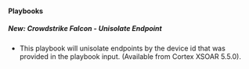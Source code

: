 
#### Playbooks
##### New: Crowdstrike Falcon - Unisolate Endpoint
- This playbook will unisolate endpoints by the device id that was provided in the playbook input. (Available from Cortex XSOAR 5.5.0).
